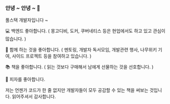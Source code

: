 ### 안녕 ~ 안녕 ~ 👋

풀스택 개발자입니다 ~ 

💻 백엔드 좋아합니다. ( 몽고디비, 도커, 쿠버네티스 등은 현업에서도 하고 있고 관심이 많습니다. )

🤝 함께 하는 것을 좋아합니다. ( 멘토링, 개발자 독서모임, 개발관련 행사, 나무위키 기여, 사이드 프로젝트 등을 참여하고 있습니다. )

📚 책을 좋아합니다. ( 읽는 것보다 구매해서 남에게 선물하는 것을 선호합니다. )

🍕 피자를 좋아합니다.


저는 언젠가 코드가 한 줄 없지만 개발자들이 모두 공감할 수 있는 책을 써보는 것입니다.
읽어주셔서 감사합니다.

<!--
**gitdog01/gitdog01** is a ✨ _special_ ✨ repository because its `README.md` (this file) appears on your GitHub profile.

Here are some ideas to get you started:

- 🔭 I’m currently working on ...
- 🌱 I’m currently learning ...
- 👯 I’m looking to collaborate on ...
- 🤔 I’m looking for help with ...
- 💬 Ask me about ...
- 📫 How to reach me: ...
- 😄 Pronouns: ...
- ⚡ Fun fact: ...
-->
